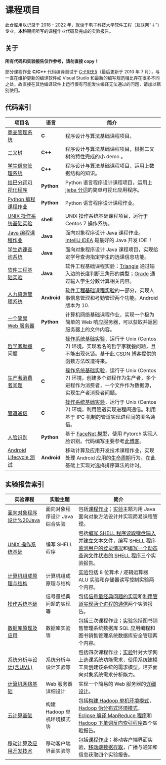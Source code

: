 # 课程项目

此仓库用以记录于 2018 - 2022 年，就读于电子科技大学软件工程（互联网“＋”）专业，**本科**期间所写的课程作业代码及完成的实验报告。

## 关于

**所有代码和实验报告仅作参考，请勿直接 copy！**

部分课程作业 **C/C++** 代码编译测试于 [C-FREE5](http://www.programarts.com/cfree_ch/)（最后更新于 2010 年 7 月），与一直在维护更新的编译软件如 Visual Studio 和最新的编写规范相比存在很多不同之处。故直接在其他编译软件上运行很有可能发生编译无法通过的问题，请加以甄别使用。

## 代码索引

项目名|语言|简介
---|---|---
[商品管理系统](./c-GoodsManageSys)|**C**|程序设计与算法基础课程项目。
[二叉树](./cpp-BinaryTree)|**C++**|程序设计与算法基础课程项目，根据二叉树的特性完成的小 demo 。
[学生信息管理系统](./cpp-StudentsManageSys)|**C++**|程序设计与算法基础课程项目，运用上数据结构的知识。
[结巴分词可视化程序](./python-jieba-WordsCloudMaker)|**Python**|Python 语言程序设计课程项目，运用上 [jieba 分词](https://github.com/fxsjy/jieba)的简单可视化应用程序。
[Python 编程课程作业](./python-Coursework)|**Python** |Python 语言程序设计课程作业。
[UNIX 操作系统基础实验](./shell-SimpleExperiment)|**shell**|UNIX 操作系统基础课程项目，运行于 Centos 7 操作系统。
[Java 编程课程作业](./java-Coursework)|**Java**|面向对象程序设计 Java 课程作业。[IntelliJ IDEA](https://www.jetbrains.com/idea/) 是最好的 Java 开发 IDE ！
[学生选课查询系统](./java-StudentsQuerySys)|**Java**|面向对象程序设计 Java 课程项目，实现给定学号查询指定学生的选课信息功能。
[软件工程基础实验](./java-SoftwareEngineering)|**Java**|软件工程基础课程实验：[Triangle](./java-SoftwareEngineering/Triangle.java) 通过输入边的长度判断三角形的类型；[Grade](./java-SoftwareEngineering/Grade.java) 通过输入学生分数计算相关内容。
[人力资源管理系统](./java-SoftwareEngineering/HrManagerSys)|**Android**|[软件工程基础课程实验](./java-SoftwareEngineering)的一部分，实现人事信息管理和考勤管理两个功能。Android 版本为 10.
[一个简易 Web 服务器](./python-TCPServer)|**Python**|计算机网络基础课程作业，实现一个极为简单的 Web 响应服务器，可以获取并返回服务器上的文件内容。
[哲学家就餐问题](./c-OperatingSystemBasics/philosopher.c)|**C**|[操作系统基础实验](./c-OperatingSystemBasics)，运行于 Unix (Centos 7) 环境，实现著名的哲学家就餐问题，且不能出现死锁。基于[此 CSDN 博客](https://blog.csdn.net/thelostlamb/article/details/80741319)提供的函数方法改造得来。
[生产者消费者问题](./c-OperatingSystemBasics/producer-consumer.c)|**C**|[操作系统基础实验](./c-OperatingSystemBasics)，运行于 Unix (Centos 7) 环境，创建多个进程作为生产者，多个进程作为消费者，一个文件作为数据源，实现生产者消费者问题。
[管道通信](./c-OperatingSystemBasics/pipe.c)|**C**|[操作系统基础实验](./c-OperatingSystemBasics)，运行于 Unix (Centos 7) 环境，利用管道实现进程间通信。利用基于 IPC 机制的管道实现进程间的匿名通信。
[人脸识别](./python-FaceRecognition)|**Python**|基于 [FaceNet 模型](https://arxiv.org/pdf/1503.03832)，使用 Pytorch 实现人脸识别。代码编写主要参考[此博客](https://www.cnblogs.com/muyisun/p/13338098.html)。
[Android Lifecycle 测试](./android-LifecycleTest)|**Android**|移动计算及应用开发技术课程作业，实现处理 Android 应用的[生命周期](https://developer.android.com/guide/components/activities/activity-lifecycle)行为。在此基础上实现对选择排序算法的计时。

## 实验报告索引

实验课程|实验主题|简介
---|---|---
[面向对象程序设计%20Java](./pdf-面向对象程序设计%20Java)|面向对象程序设计 Java 综合实验|包括[课程作业](./pdf-面向对象程序设计%20Java/Java_平时作业.pdf)；[实验](./pdf-面向对象程序设计%20Java/Java_实验.pdf)主题为用 Java 面向对象方法设计并实现简易课程管理。
[UNIX 操作系统基础](./pdf-UNIX%20操作系统基础)|编写 SHELL 程序|包括[编写 SHELL 程序读取键盘输入并建立文本文件](./pdf-UNIX%20操作系统基础/实验1%20-%20文本建立与键盘输入.pdf)，[编写 SHELL 程序监测用户的登录情况](./pdf-UNIX%20操作系统基础/实验2%20-%20用户登录监测.pdf)和[编写一个动态查询文件状态的 SHELL 程序](./pdf-UNIX%20操作系统基础/实验3%20-%20文件状态查询.pdf)三个实验报告。
[计算机组成原理与结构](./pdf-计算机组成原理与结构)|计算机组成原理与结构|[实验](./pdf-计算机组成原理与结构/计算机组成原理与结构实验报告.pdf)包括 8 位算术 / 逻辑运算器 ALU 实验和存储器读写控制实验两个内容。
[操作系统基础](./pdf-操作系统基础)|信号量经典问题的实现等|包括[信号量经典问题的实现](./pdf-操作系统基础/实验1%20-%20信号量经典问题的实现.pdf)和[利用管道实现两个进程的通信](./pdf-操作系统基础/实验2%20-%20利用管道实现两个进程的通信.pdf)两个实验报告。
[数据库原理及应用](./pdf-数据库原理及应用)|数据库实验等|包括三次课程作业；[实验](./pdf-数据库原理及应用/实验.pdf)包括图书销售管理系统数据库 SQL 应用编程和图书销售管理系统数据库安全管理两个内容。
[系统分析与设计(含UML)](./pdf-系统分析与设计(含UML))|系统分析与设计实验等|包括四次课程作业；[实验](./pdf-系统分析与设计(含UML)/2019-2020-2《系统分析与设计(含UML)》实验报告.pdf)针对大学网上选课系统功能需求，使用系统建模工具创建该系统的需求模型，培养面向对象系统需求分析能力。
[计算机网络基础](./pdf-计算机网络基础)|Web 服务器详细设计|实现一个简易的 Web 服务器的[详细设计](pdf-计算机网络基础/Web%20服务器详细设计.pdf)。
[云计算基础](./pdf-云计算基础)|构建 Hadoop 单机环境模式等|包括[构建 Hadoop 单机环境模式](./pdf-云计算基础/实验1%20-%20构建%20Hadoop%20单机环境模式.pdf)，[Hadoop 伪分布式环境模式](./pdf-云计算基础/实验2%20-%20Hadoop%20伪分布式环境模式.pdf)，[Eclipse 编译 MapReduce 程序](./pdf-云计算基础/实验3%20-%20Eclipse%20编译%20MapReduce%20程序.pdf)和[Hadoop 下单词反向索引程序](./pdf-云计算基础/实验4%20-%20Hadoop%20下单词反向索引程序.pdf)四个实验报告。
[移动计算及应用开发技术](./pdf-移动计算及应用开发技术)|移动客户端界面实验等|包括[课程作业](./pdf-移动计算及应用开发技术/移动计算及应用开发技术作业.pdf)；移动客户端界面实验，[移动端数据存取](./pdf-移动计算及应用开发技术/实验%202%20-%20移动端数据存取.pdf)，广播与通知和信息获取四个实验报告。
